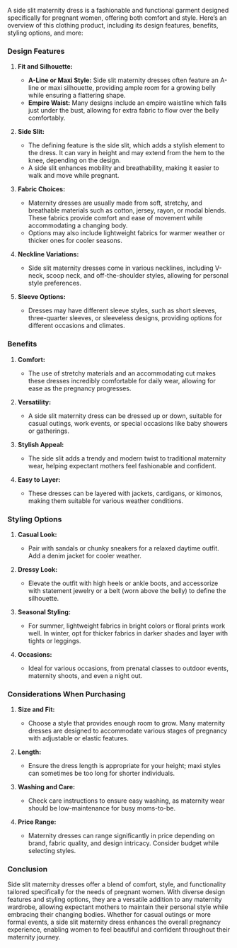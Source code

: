 A side slit maternity dress is a fashionable and functional garment designed specifically for pregnant women, offering both comfort and style. Here’s an overview of this clothing product, including its design features, benefits, styling options, and more:

### Design Features

1. **Fit and Silhouette:**
   - **A-Line or Maxi Style:** Side slit maternity dresses often feature an A-line or maxi silhouette, providing ample room for a growing belly while ensuring a flattering shape.
   - **Empire Waist:** Many designs include an empire waistline which falls just under the bust, allowing for extra fabric to flow over the belly comfortably.

2. **Side Slit:**
   - The defining feature is the side slit, which adds a stylish element to the dress. It can vary in height and may extend from the hem to the knee, depending on the design.
   - A side slit enhances mobility and breathability, making it easier to walk and move while pregnant.

3. **Fabric Choices:**
   - Maternity dresses are usually made from soft, stretchy, and breathable materials such as cotton, jersey, rayon, or modal blends. These fabrics provide comfort and ease of movement while accommodating a changing body.
   - Options may also include lightweight fabrics for warmer weather or thicker ones for cooler seasons.

4. **Neckline Variations:**
   - Side slit maternity dresses come in various necklines, including V-neck, scoop neck, and off-the-shoulder styles, allowing for personal style preferences.

5. **Sleeve Options:**
   - Dresses may have different sleeve styles, such as short sleeves, three-quarter sleeves, or sleeveless designs, providing options for different occasions and climates.

### Benefits

1. **Comfort:**
   - The use of stretchy materials and an accommodating cut makes these dresses incredibly comfortable for daily wear, allowing for ease as the pregnancy progresses.

2. **Versatility:**
   - A side slit maternity dress can be dressed up or down, suitable for casual outings, work events, or special occasions like baby showers or gatherings.

3. **Stylish Appeal:**
   - The side slit adds a trendy and modern twist to traditional maternity wear, helping expectant mothers feel fashionable and confident.

4. **Easy to Layer:**
   - These dresses can be layered with jackets, cardigans, or kimonos, making them suitable for various weather conditions.

### Styling Options

1. **Casual Look:**
   - Pair with sandals or chunky sneakers for a relaxed daytime outfit. Add a denim jacket for cooler weather.
  
2. **Dressy Look:**
   - Elevate the outfit with high heels or ankle boots, and accessorize with statement jewelry or a belt (worn above the belly) to define the silhouette.

3. **Seasonal Styling:**
   - For summer, lightweight fabrics in bright colors or floral prints work well. In winter, opt for thicker fabrics in darker shades and layer with tights or leggings.

4. **Occasions:**
   - Ideal for various occasions, from prenatal classes to outdoor events, maternity shoots, and even a night out.

### Considerations When Purchasing

1. **Size and Fit:**
   - Choose a style that provides enough room to grow. Many maternity dresses are designed to accommodate various stages of pregnancy with adjustable or elastic features.

2. **Length:**
   - Ensure the dress length is appropriate for your height; maxi styles can sometimes be too long for shorter individuals.

3. **Washing and Care:**
   - Check care instructions to ensure easy washing, as maternity wear should be low-maintenance for busy moms-to-be.

4. **Price Range:**
   - Maternity dresses can range significantly in price depending on brand, fabric quality, and design intricacy. Consider budget while selecting styles.

### Conclusion

Side slit maternity dresses offer a blend of comfort, style, and functionality tailored specifically for the needs of pregnant women. With diverse design features and styling options, they are a versatile addition to any maternity wardrobe, allowing expectant mothers to maintain their personal style while embracing their changing bodies. Whether for casual outings or more formal events, a side slit maternity dress enhances the overall pregnancy experience, enabling women to feel beautiful and confident throughout their maternity journey.